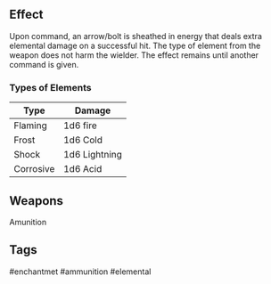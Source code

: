 ## Effect
Upon command, an arrow/bolt is sheathed in energy that deals extra elemental damage on a successful hit. The type of element from the weapon does not harm the wielder. The effect remains until another command is given.

### Types of Elements

| Type      | Damage        |
| --------- | ------------- |
| Flaming   | 1d6 fire      |
| Frost     | 1d6 Cold      |
| Shock     | 1d6 Lightning |
| Corrosive | 1d6 Acid      |


## Weapons
Amunition

## Tags
#enchantmet #ammunition #elemental
